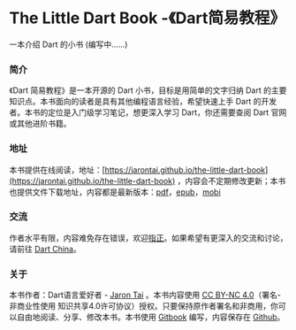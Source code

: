# The Little Dart Book -《Dart简易教程》

一本介绍 Dart 的小书 \(编写中......\)

### 简介

《Dart 简易教程》是一本开源的 Dart 小书，目标是用简单的文字归纳 Dart 的主要知识点。本书面向的读者是具有其他编程语言经验，希望快速上手 Dart 的开发者。本书的定位是入门级学习笔记，想更深入学习 Dart，你还需要查阅 Dart 官网或其他进阶书籍。

### 地址

本书提供在线阅读，地址：[https://jarontai.github.io/the-little-dart-book](https://jarontai.github.io/the-little-dart-book) ，内容会不定期修改更新；本书也提供文件下载地址，内容都是最新版本：[pdf](https://www.gitbook.com/download/pdf/book/jarontai/the-little-dart-book)，[epub](https://www.gitbook.com/download/epub/book/jarontai/the-little-dart-book)，[mobi](https://www.gitbook.com/download/mobi/book/jarontai/the-little-dart-book)

### 交流

作者水平有限，内容难免存在错误，欢迎[指正](https://github.com/jarontai/the-little-dart-book/issues/new)。如果希望有更深入的交流和讨论，请前往 [Dart China](http://www.dart-china.org/)。

### 关于

本书作者：Dart语言爱好者 - [Jaron Tai](https://github.com/jarontai) 。本书内容使用 [CC BY-NC 4.0](http://creativecommons.org/licenses/by-nc/4.0/)（署名-非商业性使用 知识共享4.0许可协议）授权。只要保持原作者署名和非商用，你可以自由地阅读、分享、修改本书。本书使用 [Gitbook](https://www.gitbook.com/) 编写，内容保存在 [Github](https://github.com/jarontai/the-little-dart-book)。

